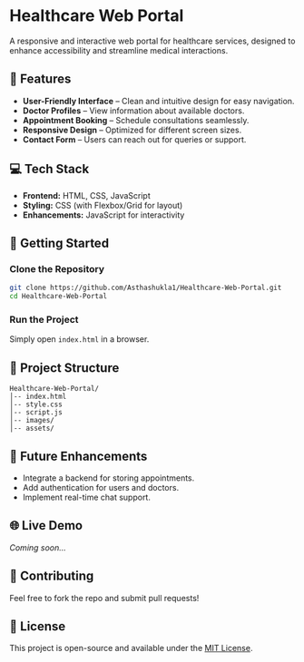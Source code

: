 # Healthcare Web Portal

A responsive and interactive web portal for healthcare services, designed to enhance accessibility and streamline medical interactions.

## 🏥 Features
- **User-Friendly Interface** – Clean and intuitive design for easy navigation.
- **Doctor Profiles** – View information about available doctors.
- **Appointment Booking** – Schedule consultations seamlessly.
- **Responsive Design** – Optimized for different screen sizes.
- **Contact Form** – Users can reach out for queries or support.

## 💻 Tech Stack
- **Frontend:** HTML, CSS, JavaScript
- **Styling:** CSS (with Flexbox/Grid for layout)
- **Enhancements:** JavaScript for interactivity

## 🚀 Getting Started

### Clone the Repository
```bash
git clone https://github.com/Asthashukla1/Healthcare-Web-Portal.git
cd Healthcare-Web-Portal
```

### Run the Project
Simply open `index.html` in a browser.

## 📂 Project Structure
```
Healthcare-Web-Portal/
│-- index.html
│-- style.css
│-- script.js
│-- images/
│-- assets/
```

## 📌 Future Enhancements
- Integrate a backend for storing appointments.
- Add authentication for users and doctors.
- Implement real-time chat support.

## 🌐 Live Demo
*Coming soon...*

## 🤝 Contributing
Feel free to fork the repo and submit pull requests!

## 📜 License
This project is open-source and available under the [MIT License](LICENSE).
